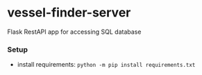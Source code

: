 # vessel-finder-server

Flask RestAPI app for accessing SQL database

### Setup
- install requirements: `python -m pip install requirements.txt`
